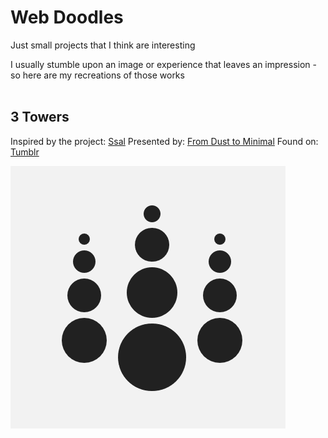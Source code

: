 # Web Doodles

Just small projects that I think are interesting

I usually stumble upon an image or experience that leaves an impression - so here are my recreations of those works
<br><br>

## 3 Towers
Inspired by the project: [Ssal](https://fromdusttominimal.tumblr.com/post/184204864668/ssal)
Presented by: [From Dust to Minimal](https://fromdusttominimal.tumblr.com/)
Found on: [Tumblr](https://www.tumblr.com/)

![3 Towers Project screenshot. There are three transparent columns, each containing 4 dots where the dots become larger the further down they are in the column, the column in the middle has slightly large dots than those of the columns beside it](./3-Towers/screenshot.png)